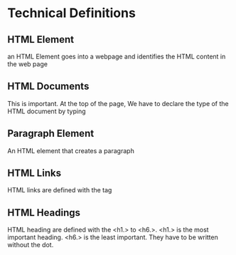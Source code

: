 # Technical Definitions

## HTML Element
an HTML Element goes into a webpage and identifies the HTML content in the web page

## HTML Documents
This is important. At the top of the page, We have to declare the type of the HTML document by typing <!DOCTYPE html> 

## Paragraph Element
An HTML element that creates a paragraph

## HTML Links
HTML links are defined with the <a> tag
## HTML Headings 
HTML heading are defined with the <h1.> to <h6.>. 
<h1.> is the most important heading. <h6.> is the least important.
They have to be written without the dot.
